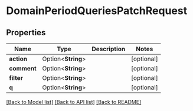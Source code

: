 # DomainPeriodQueriesPatchRequest

## Properties

Name | Type | Description | Notes
------------ | ------------- | ------------- | -------------
**action** | Option<**String**> |  | [optional]
**comment** | Option<**String**> |  | [optional]
**filter** | Option<**String**> |  | [optional]
**q** | Option<**String**> |  | [optional]

[[Back to Model list]](../README.md#documentation-for-models) [[Back to API list]](../README.md#documentation-for-api-endpoints) [[Back to README]](../README.md)
